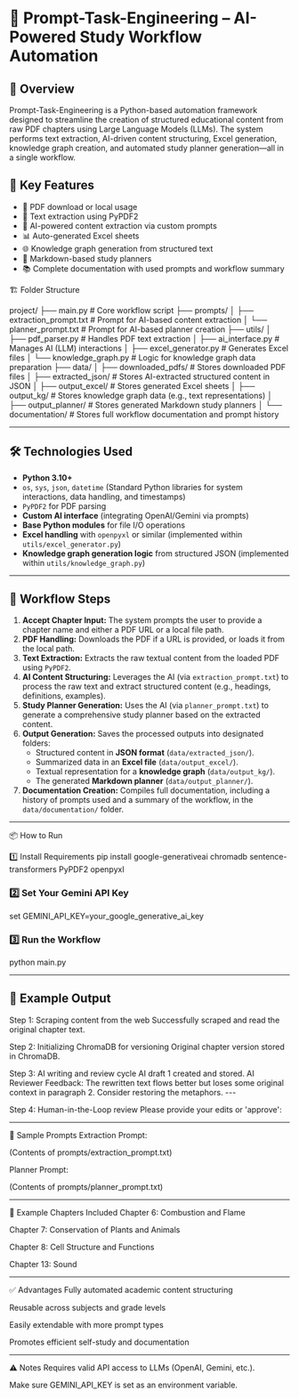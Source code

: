 # 🧠 Prompt-Task-Engineering – AI-Powered Study Workflow Automation

## 📌 Overview

Prompt-Task-Engineering is a Python-based automation framework designed to streamline the creation of structured educational content from raw PDF chapters using Large Language Models (LLMs). The system performs text extraction, AI-driven content structuring, Excel generation, knowledge graph creation, and automated study planner generation—all in a single workflow.

## 🚀 Key Features

- 🔽 PDF download or local usage
- 📄 Text extraction using PyPDF2
- 🤖 AI-powered content extraction via custom prompts
- 📊 Auto-generated Excel sheets
- 🌐 Knowledge graph generation from structured text
- 📝 Markdown-based study planners
- 📚 Complete documentation with used prompts and workflow summary

🏗️ Folder Structure

project/
├── main.py                     # Core workflow script
├── prompts/
│   ├── extraction_prompt.txt   # Prompt for AI-based content extraction
│   └── planner_prompt.txt      # Prompt for AI-based planner creation
├── utils/
│   ├── pdf_parser.py           # Handles PDF text extraction
│   ├── ai_interface.py         # Manages AI (LLM) interactions
│   ├── excel_generator.py      # Generates Excel files
│   └── knowledge_graph.py      # Logic for knowledge graph data preparation
├── data/
│   ├── downloaded_pdfs/        # Stores downloaded PDF files
│   ├── extracted_json/         # Stores AI-extracted structured content in JSON
│   ├── output_excel/           # Stores generated Excel sheets
│   ├── output_kg/              # Stores knowledge graph data (e.g., text representations)
│   ├── output_planner/         # Stores generated Markdown study planners
│   └── documentation/          # Stores full workflow documentation and prompt history


---

## 🛠️ Technologies Used

* **Python 3.10+**
* `os`, `sys`, `json`, `datetime` (Standard Python libraries for system interactions, data handling, and timestamps)
* `PyPDF2` for PDF parsing
* **Custom AI interface** (integrating OpenAI/Gemini via prompts)
* **Base Python modules** for file I/O operations
* **Excel handling** with `openpyxl` or similar (implemented within `utils/excel_generator.py`)
* **Knowledge graph generation logic** from structured JSON (implemented within `utils/knowledge_graph.py`)

---

## 🔁 Workflow Steps

1.  **Accept Chapter Input:** The system prompts the user to provide a chapter name and either a PDF URL or a local file path.
2.  **PDF Handling:** Downloads the PDF if a URL is provided, or loads it from the local path.
3.  **Text Extraction:** Extracts the raw textual content from the loaded PDF using `PyPDF2`.
4.  **AI Content Structuring:** Leverages the AI (via `extraction_prompt.txt`) to process the raw text and extract structured content (e.g., headings, definitions, examples).
5.  **Study Planner Generation:** Uses the AI (via `planner_prompt.txt`) to generate a comprehensive study planner based on the extracted content.
6.  **Output Generation:** Saves the processed outputs into designated folders:
    * Structured content in **JSON format** (`data/extracted_json/`).
    * Summarized data in an **Excel file** (`data/output_excel/`).
    * Textual representation for a **knowledge graph** (`data/output_kg/`).
    * The generated **Markdown planner** (`data/output_planner/`).
7.  **Documentation Creation:** Compiles full documentation, including a history of prompts used and a summary of the workflow, in the `data/documentation/` folder.

---

📦 How to Run

1️⃣ Install Requirements
pip install google-generativeai chromadb sentence-transformers PyPDF2 openpyxl

### 2️⃣ Set Your Gemini API Key
set GEMINI_API_KEY=your_google_generative_ai_key

### 3️⃣ Run the Workflow
python main.py

---


## 🧾 Example Output
Step 1: Scraping content from the web 
Successfully scraped and read the original chapter text.

Step 2: Initializing ChromaDB for versioning 
Original chapter version stored in ChromaDB.

Step 3: AI writing and review cycle 
AI draft 1 created and stored.
AI Reviewer Feedback:
The rewritten text flows better but loses some original context in paragraph 2. Consider restoring the metaphors. ---

Step 4: Human-in-the-Loop review 
Please provide your edits or 'approve':

---

📄 Sample Prompts
Extraction Prompt:

(Contents of prompts/extraction_prompt.txt)

Planner Prompt:

(Contents of prompts/planner_prompt.txt)


---

📌 Example Chapters Included
Chapter 6: Combustion and Flame

Chapter 7: Conservation of Plants and Animals

Chapter 8: Cell Structure and Functions

Chapter 13: Sound

---

✅ Advantages
Fully automated academic content structuring

Reusable across subjects and grade levels

Easily extendable with more prompt types

Promotes efficient self-study and documentation

---

⚠️ Notes
Requires valid API access to LLMs (OpenAI, Gemini, etc.).

Make sure GEMINI_API_KEY is set as an environment variable.

